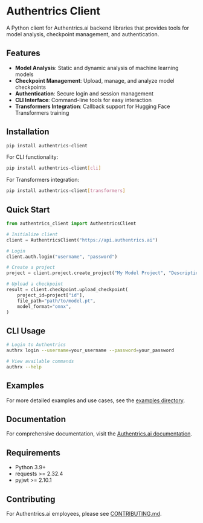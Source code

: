 # Authentrics Client

A Python client for Authentrics.ai backend libraries that provides tools for model analysis, checkpoint management, and authentication.

## Features

- **Model Analysis**: Static and dynamic analysis of machine learning models
- **Checkpoint Management**: Upload, manage, and analyze model checkpoints
- **Authentication**: Secure login and session management
- **CLI Interface**: Command-line tools for easy interaction
- **Transformers Integration**: Callback support for Hugging Face Transformers training

## Installation

```bash
pip install authentrics-client
```

For CLI functionality:

```bash
pip install authentrics-client[cli]
```

For Transformers integration:

```bash
pip install authentrics-client[transformers]
```

## Quick Start

```python
from authentrics_client import AuthentricsClient

# Initialize client
client = AuthentricsClient("https://api.authentrics.ai")

# Login
client.auth.login("username", "password")

# Create a project
project = client.project.create_project("My Model Project", "Description")

# Upload a checkpoint
result = client.checkpoint.upload_checkpoint(
    project_id=project["id"],
    file_path="path/to/model.pt",
    model_format="onnx",
)
```

## CLI Usage

```bash
# Login to Authentrics
authrx login --username=your_username --password=your_password

# View available commands
authrx --help
```

## Examples

For more detailed examples and use cases, see the [examples directory](./examples).

## Documentation

For comprehensive documentation, visit the [Authentrics.ai documentation](https://docs.authentrics.ai).

## Requirements

- Python 3.9+
- requests >= 2.32.4
- pyjwt >= 2.10.1

## Contributing

For Authentrics.ai employees, please see [CONTRIBUTING.md](./CONTRIBUTING.md).
